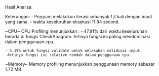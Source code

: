Hasil Analisa:

Keterangan:
    - Program melakukan iterasi sebanyak 1 jt kali dengan input yang sama. 
    - waktu keseluruhan eksekusi 11.84 second.

~CPU~
CPU Profiling menunjukkan : 
    - 47.81% dari waktu keseluruhan berada di fungsi CheckAnagram.
      Artinya fungsi ini paling mendominasi dalam penggunaan cpu.

    - 4.15% untuk fungsi validate untuk melakukan validisai input.
     Artinya fungsi ini relative rendah dalam penggunaan cpu.


~Memory~
Memory profiling menunjukkan penggunaan memory sebesar 1.72 MB.
